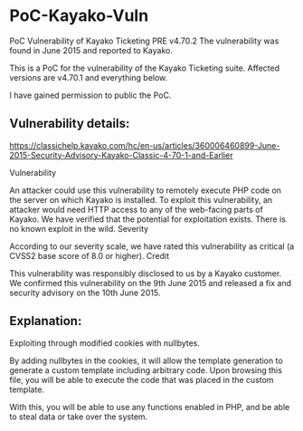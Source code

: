 # PoC-Kayako-Vuln
PoC Vulnerability of Kayako Ticketing PRE v4.70.2 
The vulnerability was found in June 2015 and reported to Kayako.

This is a PoC for the vulnerability of the Kayako Ticketing suite. Affected versions are v4.70.1 and everything below.

I have gained permission to public the PoC.

## Vulnerability details:
https://classichelp.kayako.com/hc/en-us/articles/360006460899-June-2015-Security-Advisory-Kayako-Classic-4-70-1-and-Earlier

Vulnerability

An attacker could use this vulnerability to remotely execute PHP code on the server on which Kayako is installed. To exploit this vulnerability, an attacker would need HTTP access to any of the web-facing parts of Kayako. We have verified that the potential for exploitation exists. There is no known exploit in the wild.
Severity

According to our severity scale, we have rated this vulnerability as critical (a CVSS2 base score of 8.0 or higher).
Credit

This vulnerability was responsibly disclosed to us by a Kayako customer. We confirmed this vulnerability on the 9th June 2015 and released a fix and security advisory on the 10th June 2015.

## Explanation:
Exploiting through modified cookies with nullbytes.

By adding nullbytes in the cookies, it will allow the template generation to generate a custom template including arbitrary code. Upon browsing this file, you will be able to execute the code that was placed in the custom template.

With this, you will be able to use any functions enabled in PHP, and be able to steal data or take over the system.
